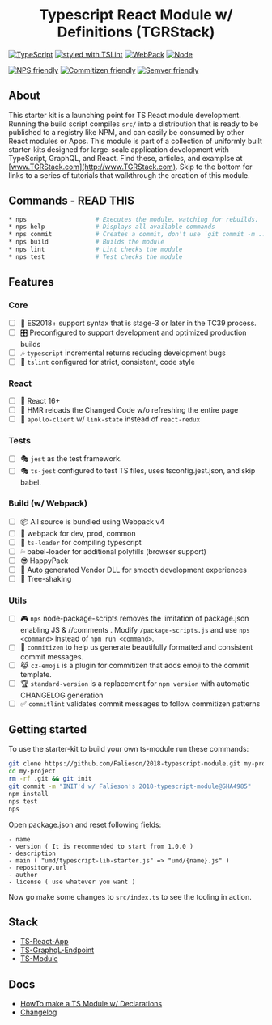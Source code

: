 <p align='center'>
  <h1 align='center'>Typescript React Module w/ Definitions (TGRStack)</h1>
</p>

[![TypeScript](https://img.shields.io/badge/TypeScript-2.8.1-blue.svg?style=flat-square)](https://github.com/Microsoft/TypeScript)
[![styled with TSLint](https://img.shields.io/badge/styled_with-TSLint-ff69b4.svg?style=flat-square)](https://github.com/palantir/tslint/)
[![WebPack](https://img.shields.io/badge/WebPack-4.5.0-blue.svg?style=flat-square)](https://github.com/Microsoft/TypeScript)
[![Node](https://img.shields.io/badge/Node-8.11.2-blue.svg?style=flat-square)](https://github.com/Microsoft/TypeScript)

[![NPS friendly](https://img.shields.io/badge/NPS-friendly-brightgreen.svg?style=flat-square)](https://github.com/kentcdodds/nps)
[![Commitizen friendly](https://img.shields.io/badge/Commitizen-friendly-brightgreen.svg?style=flat-square)](http://commitizen.github.io/cz-cli/)
[![Semver friendly](https://img.shields.io/badge/semver-friendly-brightgreen.svg?style=flat-square)](http://commitizen.github.io/cz-cli/)

## About

This starter kit is a launching point for TS React module development. Running the build script compiles `src/` into a distribution that is ready to be published to a registry like NPM, and can easily be consumed by other React modules or Apps. This module is part of a collection of uniformly built starter-kits designed for large-scale application development with TypeScript, GraphQL, and React. Find these, articles, and examplse at [www.TGRStack.com](http://www.TGRStack.com). Skip to the bottom for links to a series of tutorials that walkthrough the creation of this module.

## Commands - READ THIS

```bash
* nps                   # Executes the module, watching for rebuilds.
* nps help              # Displays all available commands
* nps commit            # Creates a commit, don't use `git commit -m ...`
* nps build             # Builds the module
* nps lint              # Lint checks the module
* nps test              # Test checks the module
```

## Features

### Core

- [ ] 🚀  ES2018+ support syntax that is stage-3 or later in the TC39 process.
- [ ] 🎛  Preconfigured to support development and optimized production builds
- [ ] 🎶  `typescript` incremental returns reducing development bugs
- [ ] 🚦  `tslint` configured for strict, consistent, code style

### React

- [ ] :dragon:  React 16+
- [ ] :space_invader: HMR reloads the Changed Code w/o refreshing the entire page
- [ ] :gem:  `apollo-client` w/ `link-state` instead of `react-redux`

### Tests

- [ ] 🎭 `jest` as the test framework.
- [ ] 🎭 `ts-jest` configured to test TS files, uses tsconfig.jest.json, and skip babel.

### Build (w/ Webpack)

- [ ] 📦  All source is bundled using Webpack v4
- [ ] 🌟  webpack for dev, prod, common
- [ ] 🚦  `ts-loader` for compiling typescript
- [ ] 💦  babel-loader for additional polyfills (browser support)
- [ ] 😎  HappyPack
- [ ] 🤖  Auto generated Vendor DLL for smooth development experiences
- [ ] 🍃  Tree-shaking

### Utils

- [ ] 🎮  `nps` node-package-scripts removes the limitation of package.json enabling JS & //comments .  Modify `/package-scripts.js` and use `nps <command>` instead of `npm run <command>`.
- [ ] 🙌  `commitizen` to help us generate beautifully formatted and consistent commit messages.
- [ ] 😹  `cz-emoji` is a plugin for commitizen that adds emoji to the commit template.
- [ ] 🏆  `standard-version` is a replacement for `npm version` with automatic CHANGELOG generation
- [ ] ✅  `commitlint` validates commit messages to follow commitizen patterns

## Getting started

To use the starter-kit to build your own ts-module run these commands:

```bash
git clone https://github.com/Falieson/2018-typescript-module.git my-project
cd my-project
rm -rf .git && git init
git commit -m "INIT'd w/ Falieson's 2018-typescript-module@SHA4985"
npm install
nps test
nps
```

Open package.json and reset following fields:
```text
- name
- version ( It is recommended to start from 1.0.0 )
- description
- main ( "umd/typescript-lib-starter.js" => "umd/{name}.js" )
- repository.url
- author
- license ( use whatever you want )
```

Now go make some changes to `src/index.ts` to see the tooling in action.


## Stack
- [TS-React-App](https://github.com/Falieson/2018-typescript-react-app)
- [TS-GraphqL-Endpoint](https://github.com/Falieson/2018-typescript-graphql-endpoint)
- [TS-Module](https://github.com/Falieson/2018-typescript-module)


## Docs
- [HowTo make a TS Module w/ Declarations](http://www.tgrstack.com/#ts-module_articles)
- [Changelog](/CHANGELOG.md)


